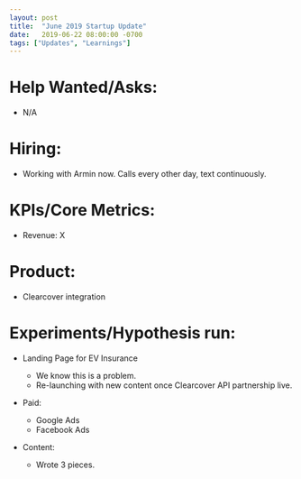 ```yaml
---
layout: post
title:  "June 2019 Startup Update"
date:   2019-06-22 08:00:00 -0700
tags: ["Updates", "Learnings"]
---
```


# Help Wanted/Asks:
* N/A

# Hiring: 
* Working with Armin now. Calls every other day, text continuously.

# KPIs/Core Metrics:
* Revenue: X

# Product:
* Clearcover integration



# Experiments/Hypothesis run:

* Landing Page for EV Insurance
	* We know this is a problem.
	* Re-launching with new content once Clearcover API partnership live.

* Paid:
	* Google Ads
	* Facebook Ads

* Content:
	* Wrote 3 pieces.